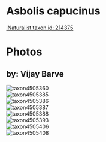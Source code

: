 
Asbolis capucinus
=================
  
[iNaturalist taxon id: 214375](https://www.inaturalist.org/taxa/214375)
# Photos

## by: Vijay Barve
  
![taxon4505360](https://inaturalist-open-data.s3.amazonaws.com/photos/4718329/medium.jpeg)  
![taxon4505385](https://inaturalist-open-data.s3.amazonaws.com/photos/4718396/medium.jpeg)  
![taxon4505386](https://inaturalist-open-data.s3.amazonaws.com/photos/4718397/medium.jpeg)  
![taxon4505387](https://inaturalist-open-data.s3.amazonaws.com/photos/4718398/medium.jpeg)  
![taxon4505388](https://inaturalist-open-data.s3.amazonaws.com/photos/4718399/medium.jpeg)  
![taxon4505393](https://inaturalist-open-data.s3.amazonaws.com/photos/4718404/medium.jpeg)  
![taxon4505406](https://inaturalist-open-data.s3.amazonaws.com/photos/4718409/medium.jpeg)  
![taxon4505408](https://inaturalist-open-data.s3.amazonaws.com/photos/4718411/medium.jpeg)